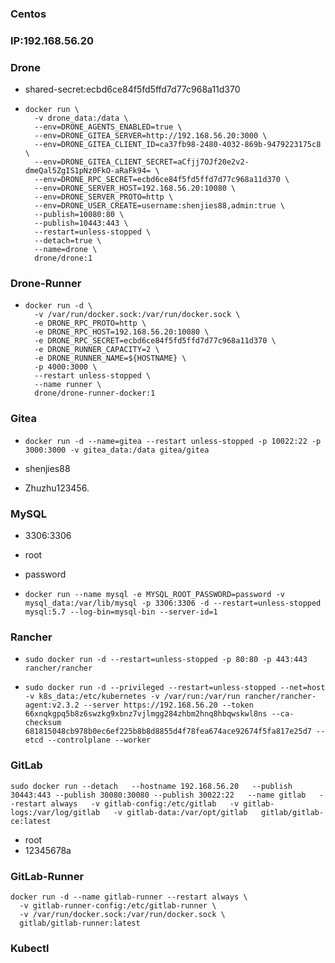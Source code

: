 ### Centos

### IP:192.168.56.20

### Drone

  - shared-secret:ecbd6ce84f5fd5ffd7d77c968a11d370

  - ```shell
    docker run \
      -v drone_data:/data \
      --env=DRONE_AGENTS_ENABLED=true \
      --env=DRONE_GITEA_SERVER=http://192.168.56.20:3000 \
      --env=DRONE_GITEA_CLIENT_ID=ca37fb98-2480-4032-869b-9479223175c8 \
      --env=DRONE_GITEA_CLIENT_SECRET=aCfjj7OJf20e2v2-dmeQal5ZgIS1pNz0FkO-aRaFk94= \
      --env=DRONE_RPC_SECRET=ecbd6ce84f5fd5ffd7d77c968a11d370 \
      --env=DRONE_SERVER_HOST=192.168.56.20:10080 \
      --env=DRONE_SERVER_PROTO=http \
      --env=DRONE_USER_CREATE=username:shenjies88,admin:true \
      --publish=10080:80 \
      --publish=10443:443 \
      --restart=unless-stopped \
      --detach=true \
      --name=drone \
      drone/drone:1
    ```


### Drone-Runner

  - ```shell
    docker run -d \
      -v /var/run/docker.sock:/var/run/docker.sock \
      -e DRONE_RPC_PROTO=http \
      -e DRONE_RPC_HOST=192.168.56.20:10080 \
      -e DRONE_RPC_SECRET=ecbd6ce84f5fd5ffd7d77c968a11d370 \
      -e DRONE_RUNNER_CAPACITY=2 \
      -e DRONE_RUNNER_NAME=${HOSTNAME} \
      -p 4000:3000 \
      --restart unless-stopped \
      --name runner \
      drone/drone-runner-docker:1
    ```


### Gitea

  - ```shell
    docker run -d --name=gitea --restart unless-stopped -p 10022:22 -p 3000:3000 -v gitea_data:/data gitea/gitea
    ```

  - shenjies88
  - Zhuzhu123456.

### MySQL

  - 3306:3306

  - root

  - password

  - ```shell
    docker run --name mysql -e MYSQL_ROOT_PASSWORD=password -v mysql_data:/var/lib/mysql -p 3306:3306 -d --restart=unless-stopped mysql:5.7 --log-bin=mysql-bin --server-id=1
    ```


### Rancher

  - ```shell
    sudo docker run -d --restart=unless-stopped -p 80:80 -p 443:443 rancher/rancher
    ```

- ```shell
  sudo docker run -d --privileged --restart=unless-stopped --net=host -v k8s_data:/etc/kubernetes -v /var/run:/var/run rancher/rancher-agent:v2.3.2 --server https://192.168.56.20 --token 66xnqkgpq5b8z6swzkg9xbnz7vjlmgg284zhbm2hnq8hbqwskwl8ns --ca-checksum 681815048cb978b0ec6ef225b8b8d8855d4f78fea674ace92674f5fa817e25d7 --etcd --controlplane --worker
  ```

### GitLab

```shell
sudo docker run --detach   --hostname 192.168.56.20   --publish 30443:443 --publish 30080:30080 --publish 30022:22   --name gitlab   --restart always   -v gitlab-config:/etc/gitlab   -v gitlab-logs:/var/log/gitlab   -v gitlab-data:/var/opt/gitlab   gitlab/gitlab-ce:latest
```

- root
- 12345678a

### GitLab-Runner

```shell
docker run -d --name gitlab-runner --restart always \
  -v gitlab-runner-config:/etc/gitlab-runner \
  -v /var/run/docker.sock:/var/run/docker.sock \
  gitlab/gitlab-runner:latest
```

### Kubectl